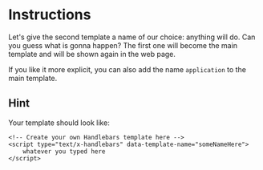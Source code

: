 Instructions
============

Let's give the second template a name of our choice: anything will do. Can you guess what is gonna happen? The first one will become the main template and will be shown again in the web page.

If you like it more explicit, you can also add the name `application` to the main template.

Hint
----

Your template should look like:

    <!-- Create your own Handlebars template here -->
    <script type="text/x-handlebars" data-template-name="someNameHere">
        whatever you typed here
    </script>
